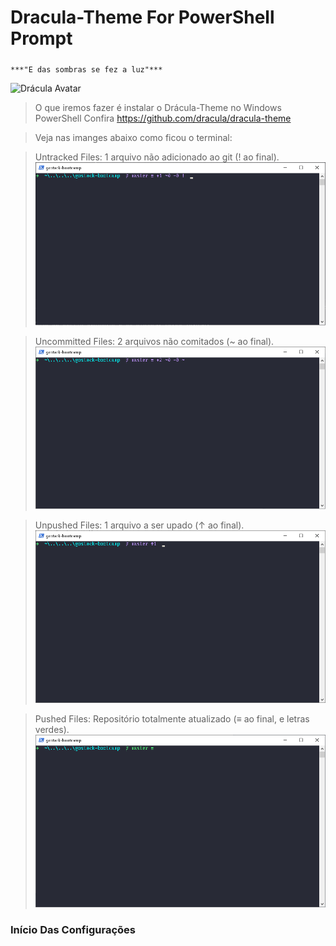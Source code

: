 # Dracula-Theme For PowerShell Prompt

### 

``
***"E das sombras se fez a luz"***
``

![Drácula  Avatar](https://avatars2.githubusercontent.com/u/19436447?s=200&v=4)

>O que iremos fazer é instalar o Drácula-Theme no Windows PowerShell
>Confira https://github.com/dracula/dracula-theme


> Veja nas imanges abaixo como ficou o terminal:

> Untracked Files: 1 arquivo não adicionado ao git (! ao final).
![untracked_files](https://github.com/asammarco/gostack-bootcamp/blob/master/configuracao-ambiente/power-shell/dracula-theme/sample-images/untracked_files.png)

> Uncommitted Files: 2 arquivos não comitados (~ ao final).
![uncommitted_files](https://github.com/asammarco/gostack-bootcamp/blob/master/configuracao-ambiente/power-shell/dracula-theme/sample-images/uncommitted_files.png)

> Unpushed Files: 1 arquivo a ser upado (↑ ao final).
![unpushed_files](https://github.com/asammarco/gostack-bootcamp/blob/master/configuracao-ambiente/power-shell/dracula-theme/sample-images/unpushed_files.png)

> Pushed Files: Repositório totalmente atualizado (≡ ao final, e letras verdes).
![pushed_files](https://github.com/asammarco/gostack-bootcamp/blob/master/configuracao-ambiente/power-shell/dracula-theme/sample-images/pushed_files.png)


### Início Das Configurações